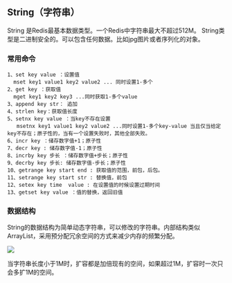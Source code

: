## String（字符串）

String 是Redis最基本数据类型。一个Redis中字符串最大不超过512M。
String类型是二进制安全的。可以包含任何数据。比如jpg图片或者序列化的对象。

### 常用命令

```
1、set key value ：设置值
  mset key1 value1 key2 value2 ... 同时设置1-多个
2、get key ：获取值
  mget key1 key2 key3 ...同时获取1-多个value
3、append key str： 追加
4、strlen key：获取值长度
5、setnx key value ：当key不存在设置
   msetnx key1 value1 key2 value2 ...同时设置1-多个key-value 当且仅当给定key不存在；原子性的，当有一个设置失败时，其他全部失败。
6、incr key ：储存数字值+1；原子性
7、decr key : 储存数字值-1；原子性
8、incrby key 步长 ：储存数字值+步长；原子性
9、decrby key 步长: 储存数字值-步长；原子性
10、getrange key start end : 获取值的范围，前包，后包。
11、setrange key start str : 替换值，前包
12、setex key time  value : 在设置值的时候设置过期时间
13、getset key value ：值的替换，返回旧值
```



### 数据结构

String的数据结构为简单动态字符串，可以修改的字符串。内部结构类似ArrayList，采用预分配冗余空间的方式来减少内存的频繁分配。

![](https://gitee.com/bravehui/PicGoPictureBed/raw/master/img/markmap/20210426182507.png)

 当字符串长度小于1M时，扩容都是加倍现有的空间，如果超过1M，扩容时一次只会多扩1M的空间。

